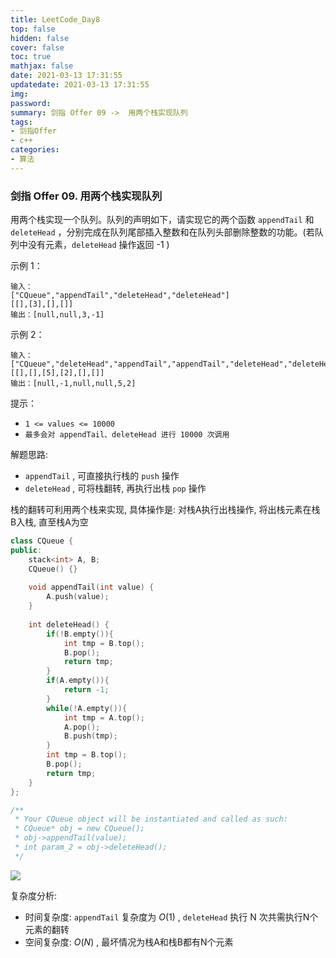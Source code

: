 ```yaml
---
title: LeetCode_Day8
top: false
hidden: false
cover: false
toc: true
mathjax: false
date: 2021-03-13 17:31:55
updatedate: 2021-03-13 17:31:55
img:
password:
summary: 剑指 Offer 09 ->  用两个栈实现队列
tags:
- 剑指Offer
- c++
categories:
- 算法
---
```


### 剑指 Offer 09. 用两个栈实现队列

用两个栈实现一个队列。队列的声明如下，请实现它的两个函数 `appendTail` 和 `deleteHead` ，分别完成在队列尾部插入整数和在队列头部删除整数的功能。(若队列中没有元素，`deleteHead` 操作返回 -1 )

示例 1：

```
输入：
["CQueue","appendTail","deleteHead","deleteHead"]
[[],[3],[],[]]
输出：[null,null,3,-1]
```

示例 2：

```
输入：
["CQueue","deleteHead","appendTail","appendTail","deleteHead","deleteHead"]
[[],[],[5],[2],[],[]]
输出：[null,-1,null,null,5,2]
```

提示：

-	`1 <= values <= 10000`
- `最多会对 appendTail、deleteHead 进行 10000 次调用`

解题思路:

- `appendTail` , 可直接执行栈的 `push` 操作
- `deleteHead` , 可将栈翻转, 再执行出栈 `pop` 操作

栈的翻转可利用两个栈来实现, 具体操作是: 对栈A执行出栈操作, 将出栈元素在栈B入栈, 直至栈A为空

```cpp
class CQueue {
public:
    stack<int> A, B;
    CQueue() {}
    
    void appendTail(int value) {
        A.push(value);
    }
    
    int deleteHead() {
        if(!B.empty()){
            int tmp = B.top();
            B.pop();
            return tmp;
        }
        if(A.empty()){
            return -1;
        }
        while(!A.empty()){
            int tmp = A.top();
            A.pop();
            B.push(tmp);
        }
        int tmp = B.top();
        B.pop();
        return tmp;
    }
};

/**
 * Your CQueue object will be instantiated and called as such:
 * CQueue* obj = new CQueue();
 * obj->appendTail(value);
 * int param_2 = obj->deleteHead();
 */
```

![](https://cdn.jsdelivr.net/gh/liuyaanng/Blog_source@master/blog_images/img/20210319174210.png)

复杂度分析: 
- 时间复杂度: `appendTail` 复杂度为 $O(1)$ , `deleteHead` 执行 N 次共需执行N个元素的翻转
- 空间复杂度: $O(N)$ , 最坏情况为栈A和栈B都有N个元素

